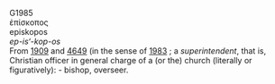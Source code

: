 G1985  
ἐπίσκοπος  
episkopos  
*ep-is‘-kop-os*  
From [1909](g1909) and [4649](g4649) (in the sense of [1983](g1983) ; a
*superintendent*, that is, Christian officer in general charge of a (or
the) church (literally or figuratively): - bishop, overseer.  
